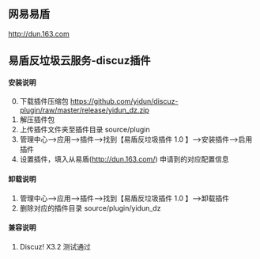 ## 网易易盾
http://dun.163.com

## 易盾反垃圾云服务-discuz插件

#### 安装说明
0. 下载插件压缩包 https://github.com/yidun/discuz-plugin/raw/master/release/yidun_dz.zip
1. 解压插件包
2. 上传插件文件夹至插件目录 source/plugin
3. 管理中心-->应用-->插件-->找到【易盾反垃圾插件 1.0 】-->安装插件-->启用插件
4. 设置插件，填入从易盾(http://dun.163.com/) 申请到的对应配置信息

#### 卸载说明
1. 管理中心-->应用-->插件-->找到【易盾反垃圾插件 1.0 】-->卸载插件
2. 删除对应的插件目录 source/plugin/yidun_dz

#### 兼容说明
1. Discuz! X3.2 测试通过
